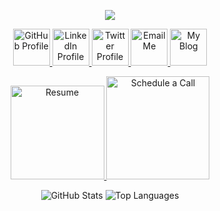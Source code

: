 
<p align="center">
  <a href="https://vishalrmahajan.in">
   <picture>
  <source media="(prefers-color-scheme: dark)" srcset="https://readme-typing-svg.herokuapp.com?font=Space+Grotesk&weight=700&size=40&duration=2000&color=F7F7F7&center=true&vCenter=true&multiline=true&repeat=false&width=500&height=120&lines=Hey%20%F0%9F%91%8B%20!%20I'm%20;Vishal%20Rajesh%20Mahajan" />
  <img src="https://readme-typing-svg.herokuapp.com?font=Space+Grotesk&weight=700&size=40&duration=2000&color=0e0e0e&center=true&vCenter=true&multiline=true&repeat=false&width=500&height=120&lines=Hey%20%F0%9F%91%8B%20!%20I'm%20;Vishal%20Rajesh%20Mahajan" />
</picture>
  </a>
</p>

 <p align="center">
  <a href="https://github.com/VishalRMahajan">
    <img width="59" height="59" alt="GitHub Profile" src="https://github.com/user-attachments/assets/f879eb29-78f7-4c13-af9c-44f984936de3" />
  </a>
  <a href="https://www.linkedin.com/in/vishalrmahajan">
    <img width="59" height="59" alt="LinkedIn Profile" src="https://github.com/user-attachments/assets/212bb01b-f634-4d2b-a871-985c0b7a92d5" />
  </a>
  <a href="https://twitter.com/VishalRMahajan">
    <img width="59" height="59" alt="Twitter Profile" src="https://github.com/user-attachments/assets/58df5258-4717-42b5-b218-69aed8ffa9ae" />
  </a>
  <a href="mailto:vism06@gmail.com">
    <img width="59" height="59" alt="Email Me" src="https://github.com/user-attachments/assets/b71b3df1-c271-4d5b-8a35-ee869fc50f88" />
  </a>
  <a href="https://blog.vishalrmahajan.in">
    <img width="59" height="59" alt="My Blog" src="https://github.com/user-attachments/assets/4f916aa5-6857-4ee8-88ec-fd2384c04c87" />
  </a>
</p>
<p align="center">
  <a href="https://resume.vishalrmahajan.in?src=GithubReadme">
    <img width="150" height="150" alt="Resume" src="https://github.com/user-attachments/assets/9e570e8e-e86f-4cad-b704-122c99e51f0b" />
  </a>
  <a href="https://cal.com/vishalrmahajan">
    <img width="165" height="165" alt="Schedule a Call" src="https://github.com/user-attachments/assets/bb3bb36f-5704-4968-83f9-42e84e06fb77" />
  </a>
</p>


<p align="center">
 <img height="175em" src="https://github-readme-stats.vercel.app/api?username=VishalRMahajan&show_icons=true&theme=github_dark&hide_title=true&hide=issues&hide_rank=true&hide_border=true&bg_color=0e1a2e&title_color=3D978F&text_color=d1d1d1&icon_color=378c80" alt="GitHub Stats" style="max-width: 100%; height: auto;" />
<img height="175em" src="https://github-readme-stats.vercel.app/api/top-langs/?username=VishalRMahajan&layout=compact&langs_count=6&theme=github_dark&hide=java,css,ejs,jupyter%20notebook,html,c,matlab,batchfile,procfile&hide_border=true&bg_color=0e1a2e&title_color=d1d1d1&text_color=C4C4C4" alt="Top Languages" style="max-width: 100%; height: auto;" />
</p>




